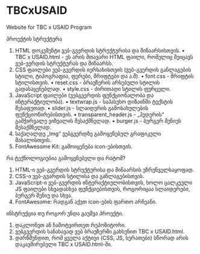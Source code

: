 # TBCxUSAID
Website for TBC x USAID Program

პროექტის სტრუქტურა

1. HTML დოკუმენტი ვებ-გვერდის სტრუქტურისა და შინაარსისთვის.
  •	TBC x USAID.html - ეს არის მთავარი HTML ფაილი, რომელიც შეიცავს  ვებ-ვერდის სტრუქტურას და შინაარსს.
2.  CSS ფაილები ვებ-გვერდის იერსახისთვის (ვებ-გვერდის განლაგების სტილი, ტიპოგრაფია, ფერები, შრიფტები და ა.შ).
  • font.css - შრიფტის სტილისთვის.
  •	reset.css - ბრაუზერის არსებული სტილის გადასაყენებლად.
  •	style.css - ძირითადი სტილის ფურცელი.
4.  JavaScript ფაილები (ვებგვერდის ფუნქციონალობა და ინტერაქტიულობა).
  •	   textwrap.js -  საპასუხო დიზაინში ტექსტის შესაფუთად.
  •	   slider.js  - სლაიდერის გამოსახულების ფუნქციონირებისთვის.
  •	   transparent_header.js  - „ჰედერის“ გამჭირვალე ვიზუალის შესაქმნელად.
  •	   burger.js  - ბურგერ მენიუს შესაქმნელად.
5.  საქაღალდე „Img“ ვებგვერდზე გამოყენებულ გრაფიკული მასალისთვის.
6. FontAwesome Kit: გამოიყენება icon-ებისთვის.

რა ტექნოლოგიებია გამოყენებული და რატომ?
 1.	HTML-ი ვებ-გვერდის სტრუქტურისა და შინაარსის უზრუნველსაყოფად.
 2.	CSS-ი ვებ-გვარდის სტილისა და განლაგებისთვის. 
 3.	JavaScript-ი ვებ-გვერდის ინტერაქტიულობისთვის, ხოლო ცალკეული JS ფაილები სხვადასხვა ფუნქციებისთვის, როგორიცაა სლაიდერები, ბურგერ მენიუ და სხვა.
 4.	FontAwesome: რადგან აქვთ icon-ების ფართო არჩეანი.

ინსტრუქცია თუ როგორ უნდა გაუშვა პროექტი.
 1.	დაკლონეთ ან ჩამოტვირთეთ რეპოზიტორი.
 2.	ვებგვერდის სანახავად ვებ ბრაუზერში გახსენით TBC x USAID.html.
 3.	დარწმუნდით, რომ ყველა აქტივი (CSS, JS, სურათები) სწორად არის დაკავშირებული TBC x USAID.html-ში.
